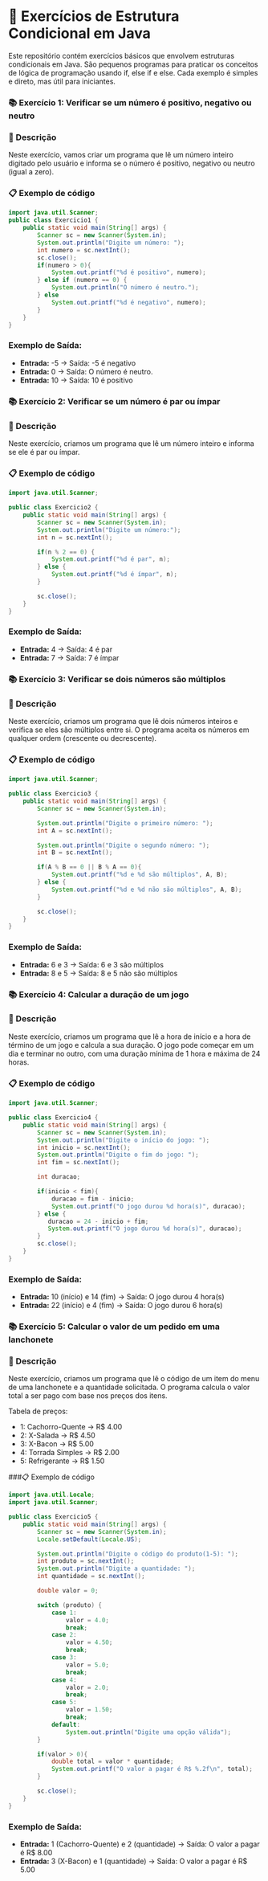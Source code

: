 # 📝 Exercícios de Estrutura Condicional em Java

Este repositório contém exercícios básicos que envolvem estruturas condicionais em Java. São pequenos programas para praticar os conceitos de lógica de programação usando if, else if e else. Cada exemplo é simples e direto, mas útil para iniciantes.

### 📚 Exercício 1: Verificar se um número é positivo, negativo ou neutro

### 🧐 Descrição 

Neste exercício, vamos criar um programa que lê um número inteiro digitado pelo usuário e informa se o número é positivo, negativo ou neutro (igual a zero).

### 📋 Exemplo de código

```java
import java.util.Scanner;
public class Exercicio1 {
    public static void main(String[] args) {
        Scanner sc = new Scanner(System.in);
        System.out.println("Digite um número: ");
        int numero = sc.nextInt();
        sc.close();
        if(numero > 0){
            System.out.printf("%d é positivo", numero);
        } else if (numero == 0) {
            System.out.println("O número é neutro.");
        } else 
            System.out.printf("%d é negativo", numero);
        }
    }
}
```

### Exemplo de Saída:
- **Entrada:** -5 → Saída: -5 é negativo
- **Entrada:** 0 → Saída: O número é neutro.
- **Entrada:** 10 → Saída: 10 é positivo

### 📚 Exercício 2: Verificar se um número é par ou ímpar

### 🧐 Descrição

Neste exercício, criamos um programa que lê um número inteiro e informa se ele é par ou ímpar.

### 📋 Exemplo de código

```java
import java.util.Scanner;

public class Exercicio2 {
    public static void main(String[] args) {
        Scanner sc = new Scanner(System.in);
        System.out.println("Digite um número:");
        int n = sc.nextInt();

        if(n % 2 == 0) {
            System.out.printf("%d é par", n);
        } else {
            System.out.printf("%d é ímpar", n);
        }

        sc.close();
    }
}
```

### Exemplo de Saída:
- **Entrada:** 4 → Saída: 4 é par
- **Entrada:** 7 → Saída: 7 é ímpar


### 📚 Exercício 3: Verificar se dois números são múltiplos

### 🧐 Descrição

Neste exercício, criamos um programa que lê dois números inteiros e verifica se eles são múltiplos entre si. O programa aceita os números em qualquer ordem (crescente ou decrescente).

### 📋 Exemplo de código

```java
import java.util.Scanner;

public class Exercicio3 {
    public static void main(String[] args) {
        Scanner sc = new Scanner(System.in);

        System.out.println("Digite o primeiro número: ");
        int A = sc.nextInt();

        System.out.println("Digite o segundo número: ");
        int B = sc.nextInt();

        if(A % B == 0 || B % A == 0){
            System.out.printf("%d e %d são múltiplos", A, B);
        } else {
            System.out.printf("%d e %d não são múltiplos", A, B);
        }

        sc.close();
    }
}

```

### Exemplo de Saída:

- **Entrada:** 6 e 3 → Saída: 6 e 3 são múltiplos
- **Entrada:** 8 e 5 → Saída: 8 e 5 não são múltiplos

 ### 📚 Exercício 4: Calcular a duração de um jogo
 
### 🧐 Descrição

Neste exercício, criamos um programa que lê a hora de início e a hora de término de um jogo e calcula a sua duração. O jogo pode começar em um dia e terminar no outro, com uma duração mínima de 1 hora e máxima de 24 horas.

### 📋 Exemplo de código

```java
import java.util.Scanner;

public class Exercicio4 {
    public static void main(String[] args) {
        Scanner sc = new Scanner(System.in);
        System.out.println("Digite o início do jogo: ");
        int inicio = sc.nextInt();
        System.out.println("Digite o fim do jogo: ");
        int fim = sc.nextInt();

        int duracao;

        if(inicio < fim){
            duracao = fim - inicio;
            System.out.printf("O jogo durou %d hora(s)", duracao);
        } else {
           duracao = 24 - inicio + fim;
           System.out.printf("O jogo durou %d hora(s)", duracao);
        }
        sc.close();
    }
}
```

### Exemplo de Saída:
- **Entrada:** 10 (início) e 14 (fim) → Saída: O jogo durou 4 hora(s)
- **Entrada:** 22 (início) e 4 (fim) → Saída: O jogo durou 6 hora(s)

### 📚 Exercício 5: Calcular o valor de um pedido em uma lanchonete

### 🧐 Descrição

Neste exercício, criamos um programa que lê o código de um item do menu de uma lanchonete e a quantidade solicitada. O programa calcula o valor total a ser pago com base nos preços dos itens.

Tabela de preços:

- 1: Cachorro-Quente → R$ 4.00
- 2: X-Salada → R$ 4.50
- 3: X-Bacon → R$ 5.00
- 4: Torrada Simples → R$ 2.00
- 5: Refrigerante → R$ 1.50

###📋 Exemplo de código

```java
import java.util.Locale;
import java.util.Scanner;

public class Exercicio5 {
    public static void main(String[] args) {
        Scanner sc = new Scanner(System.in);
        Locale.setDefault(Locale.US);

        System.out.println("Digite o código do produto(1-5): ");
        int produto = sc.nextInt();
        System.out.println("Digite a quantidade: ");
        int quantidade = sc.nextInt();

        double valor = 0;

        switch (produto) {
            case 1:
                valor = 4.0;
                break;
            case 2:
                valor = 4.50;
                break;
            case 3:
                valor = 5.0;
                break;
            case 4:
                valor = 2.0;
                break;
            case 5:
                valor = 1.50;
                break;
            default:
                System.out.println("Digite uma opção válida");
        }

        if(valor > 0){
            double total = valor * quantidade;
            System.out.printf("O valor a pagar é R$ %.2f\n", total);
        }

        sc.close();
    }
}
```

### Exemplo de Saída:
- **Entrada:** 1 (Cachorro-Quente) e 2 (quantidade) → Saída: O valor a pagar é R$ 8.00
- **Entrada:** 3 (X-Bacon) e 1 (quantidade) → Saída: O valor a pagar é R$ 5.00


